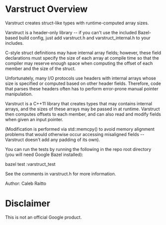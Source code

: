 # Varstruct Overview

Varstruct creates struct-like types with runtime-computed array sizes.

Varstruct is a header-only library -- if you can't use the included Bazel-based
build config, just add varstruct.h and varstruct_internal.h to your includes.

C-style struct definitions may have internal array fields; however, these field
declarations must specify the size of each array at compile time so that the
compiler may reserve enough space when computing the offset of each member and
the size of the struct.

Unfortunately, many I/O protocols use headers with internal arrays whose size is
specified or computed based on other header fields. Therefore, code that parses
these headers often has to perform error-prone manual pointer manipulation.

Varstruct is a C++11 library that creates types that may contains internal
arrays, and the sizes of these arrays may be passed in at runtime. Varstruct
then computes offsets to each member, and can also read and modify fields when
given an input pointer.

(Modification is performed via std::memcpy() to avoid memory alignment problems
that would otherwise occur accessing misaligned fields -- Varstruct doesn't add
any padding of its own).

You can run the tests by running the following in the repo root directory (you
will need Google Bazel installed):

bazel test :varstruct_test

See the comments in varstruct.h for more information.

Author: Caleb Raitto

# Disclaimer

This is not an official Google product.
